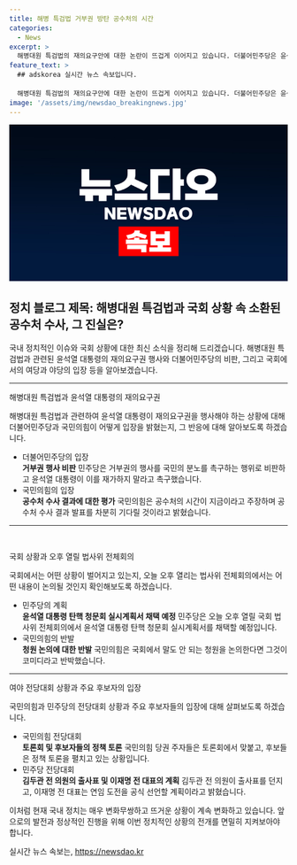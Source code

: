 ```yaml
---
title: 해병 특검법 거부권 방탄 공수처의 시간
categories:
  - News
excerpt: >
  해병대원 특검법의 재의요구안에 대한 논란이 뜨겁게 이어지고 있습니다. 더불어민주당은 윤석열 대통령의 거부권 행사를 비판하며 국민 분노를 일으키는 행위로 규정하고, 공수처 수사를 우선시해야 한다고 주장했습니다. 반면 국민의힘은 경찰 수사 결과를 언급하며 공수처의 진상규명을 강조했습니다. 또한, 국회 상황과 국민의힘과 더불어민주당의 전당대회 도중 상황도 주목받고 있습니다.
feature_text: >
  ## adskorea 실시간 뉴스 속보입니다.

  해병대원 특검법의 재의요구안에 대한 논란이 뜨겁게 이어지고 있습니다. 더불어민주당은 윤석열 대통령의 거부권 행사를 비판하며 국민 분노를 일으키는 행위로 규정하고, 공수처 수사를 우선시해야 한다고 주장했습니다. 반면 국민의힘은 경찰 수사 결과를 언급하며 공수처의 진상규명을 강조했습니다. 또한, 국회 상황과 국민의힘과 더불어민주당의 전당대회 도중 상황도 주목받고 있습니다.
image: '/assets/img/newsdao_breakingnews.jpg'
---
```


<p><img src="/assets/img/newsdao_breakingnews.jpg" alt="adskorea 속보" /></p>

<h2 data-ke-size="size26">정치 블로그 제목: 해병대원 특검법과 국회 상황 속 소환된 공수처 수사, 그 진실은?</h2>

<p>국내 정치적인 이슈와 국회 상황에 대한 최신 소식을 정리해 드리겠습니다. 해병대원 특검법과 관련된 윤석열 대통령의 재의요구권 행사와 더불어민주당의 비판, 그리고 국회에서의 여당과 야당의 입장 등을 알아보겠습니다.</p>

<hr />

<p data-ke-size="size16">해병대원 특검법과 윤석열 대통령의 재의요구권</p>

<p>해병대원 특검법과 관련하여 윤석열 대통령이 재의요구권을 행사해야 하는 상황에 대해 더불어민주당과 국민의힘이 어떻게 입장을 밝혔는지, 그 반응에 대해 알아보도록 하겠습니다.</p>

<ul>
  <li>더불어민주당의 입장</li>
  <td style="text-align: center; height: 17px;"><b>거부권 행사 비판</b></td>
  민주당은 거부권의 행사를 국민의 분노를 촉구하는 행위로 비판하고 윤석열 대통령이 이를 재가하지 말라고 촉구했습니다.

  <li>국민의힘의 입장</li>
  <td style="text-align: center; height: 17px;"><b>공수처 수사 결과에 대한 평가</b></td>
  국민의힘은 공수처의 시간이 지금이라고 주장하며 공수처 수사 결과 발표를 차분히 기다릴 것이라고 밝혔습니다.
</ul>

<hr />

<p data-ke-size="size16">&nbsp;</p>

<p data-ke-size="size16">국회 상황과 오후 열릴 법사위 전체회의</p>

<p>국회에서는 어떤 상황이 벌어지고 있는지, 오늘 오후 열리는 법사위 전체회의에서는 어떤 내용이 논의될 것인지 확인해보도록 하겠습니다.</p>

<ul>
  <li>민주당의 계획</li>
  <td style="text-align: center; height: 17px;"><b>윤석열 대통령 탄핵 청문회 실시계획서 채택 예정</b></td>
  민주당은 오늘 오후 열릴 국회 법사위 전체회의에서 윤석열 대통령 탄핵 청문회 실시계획서를 채택할 예정입니다.

  <li>국민의힘의 반발</li>
  <td style="text-align: center; height: 17px;"><b>청원 논의에 대한 반발</b></td>
  국민의힘은 국회에서 말도 안 되는 청원을 논의한다면 그것이 코미디라고 반박했습니다.
</ul>

<hr />

<p data-ke-size="size16">여야 전당대회 상황과 주요 후보자의 입장</p>

<p>국민의힘과 민주당의 전당대회 상황과 주요 후보자들의 입장에 대해 살펴보도록 하겠습니다.</p>

<ul>
  <li>국민의힘 전당대회</li>
  <td style="text-align: center; height: 17px;"><b>토론회 및 후보자들의 정책 토론</b></td>
  국민의힘 당권 주자들은 토론회에서 맞붙고, 후보들은 정책 토론을 펼치고 있는 상황입니다.

  <li>민주당 전당대회</li>
  <td style="text-align: center; height: 17px;"><b>김두관 전 의원의 출사표 및 이재명 전 대표의 계획</b></td>
  김두관 전 의원이 출사표를 던지고, 이재명 전 대표는 연임 도전을 공식 선언할 계획이라고 밝혔습니다.
</ul>

<p>이처럼 현재 국내 정치는 매우 변화무쌍하고 뜨거운 상황이 계속 변화하고 있습니다. 앞으로의 발전과 정상적인 진행을 위해 이번 정치적인 상황의 전개를 면밀히 지켜보아야 합니다.</p>
실시간 뉴스 속보는, <a href="https://newsdao.kr" rel="dofollow">https://newsdao.kr</a>


